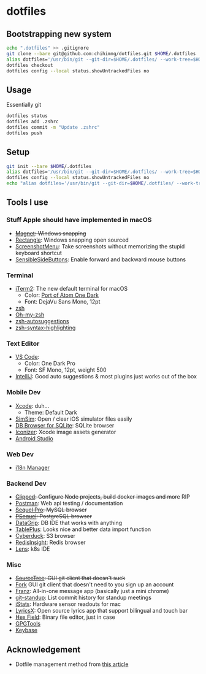 # dotfiles

## Bootstrapping new system

```sh
echo ".dotfiles" >> .gitignore
git clone --bare git@github.com:chihimng/dotfiles.git $HOME/.dotfiles
alias dotfiles='/usr/bin/git --git-dir=$HOME/.dotfiles/ --work-tree=$HOME'
dotfiles checkout
dotfiles config --local status.showUntrackedFiles no
```

## Usage

Essentially git

```sh
dotfiles status
dotfiles add .zshrc
dotfiles commit -m "Update .zshrc"
dotfiles push
```

## Setup

```sh
git init --bare $HOME/.dotfiles
alias dotfiles='/usr/bin/git --git-dir=$HOME/.dotfiles/ --work-tree=$HOME'
dotfiles config --local status.showUntrackedFiles no
echo "alias dotfiles='/usr/bin/git --git-dir=$HOME/.dotfiles/ --work-tree=$HOME'" >> $HOME/.zshrc
```

## Tools I use

### Stuff Apple should have implemented in macOS

- ~~[Magnet](https://itunes.apple.com/us/app/magnet/id441258766?mt=12): Windows snapping~~
- [Rectangle](https://github.com/rxhanson/Rectangle): Windows snapping open sourced
- [ScreenshotMenu](https://itunes.apple.com/us/app/screenshotmenu/id562169322?mt=12): Take screenshots without memorizing the stupid keyboard shortcut
- [SensibleSideButtons](https://github.com/archagon/sensible-side-buttons): Enable forward and backward mouse buttons

### Terminal

- [iTerm2](https://github.com/gnachman/iTerm2): The new default terminal for macOS
  - Color: [Port of Atom One Dark](https://github.com/one-dark/iterm-one-dark-theme)
  - Font: DejaVu Sans Mono, 12pt
- [zsh](http://www.zsh.org)
- [Oh-my-zsh](https://github.com/robbyrussell/oh-my-zsh)
- [zsh-autosuggestions](https://github.com/zsh-users/zsh-autosuggestions)
- [zsh-syntax-highlighting](https://github.com/zsh-users/zsh-syntax-highlighting)

### Text Editor

- [VS Code](https://github.com/Microsoft/vscode):
  - Color: One Dark Pro
  - Font: SF Mono, 12pt, weight 500
- [IntelliJ](https://www.jetbrains.com/idea/): Good auto suggestions & most plugins just works out of the box

### Mobile Dev

- [Xcode](https://developer.apple.com/xcode/): duh...
  - Theme: Default Dark
- [SimSim](https://github.com/dsmelov/simsim): Open / clear iOS simulator files easily
- [DB Browser for SQLite](https://github.com/sqlitebrowser/sqlitebrowser): SQLite browser
- [Iconizer](https://github.com/raphaelhanneken/iconizer): Xcode image assets generator
- [Android Studio](https://developer.android.com/studio)

### Web Dev

- [i18n Manager](https://www.electronjs.org/apps/i18n-manager)

### Backend Dev

- ~~[Clipped](https://github.com/clippedjs/clipped): Configure Node projects, build docker images and more~~ RIP
- [Postman](https://www.getpostman.com): Web api testing / documentation
- ~~[Sequel Pro](https://github.com/sequelpro/sequelpro): MySQL browser~~
- ~~[PSequel](http://www.psequel.com): PostgreSQL browser~~
- [DataGrip](https://www.jetbrains.com/datagrip/): DB IDE that works with anything
- [TablePlus](https://tableplus.com): Looks nice and better data import function
- [Cyberduck](https://cyberduck.io): S3 browser
- [RedisInsight](https://redislabs.com/redis-enterprise/redis-insight/): Redis browser
- [Lens](https://k8slens.dev): k8s IDE

### Misc

- ~~[SourceTree](https://www.sourcetreeapp.com): GUI git client that doesn't suck~~
- [Fork](https://git-fork.com) GUI git client that doesn't need to you sign up an account
- [Franz](https://github.com/meetfranz/franz): All-in-one message app (basically just a mini chrome)
- [git-standup](https://github.com/kamranahmedse/git-standup): List commit history for standup meetings
- [iStats](https://github.com/Chris911/iStats): Hardware sensor readouts for mac
- [LyricsX](https://github.com/ddddxxx/LyricsX): Open source lyrics app that support bilingual and touch bar
- [Hex Field](https://github.com/ridiculousfish/HexFiend): Binary file editor, just in case
- [GPGTools](https://gpgtools.org)
- [Keybase](https://keybase.io)

## Acknowledgement

- Dotfile management method from [this article](https://developer.atlassian.com/blog/2016/02/best-way-to-store-dotfiles-git-bare-repo/)
